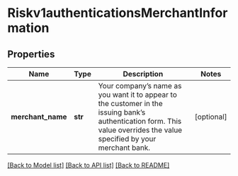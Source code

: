 # Riskv1authenticationsMerchantInformation

## Properties
Name | Type | Description | Notes
------------ | ------------- | ------------- | -------------
**merchant_name** | **str** | Your company’s name as you want it to appear to the customer in the issuing bank’s authentication form. This value overrides the value specified by your merchant bank.  | [optional] 

[[Back to Model list]](../README.md#documentation-for-models) [[Back to API list]](../README.md#documentation-for-api-endpoints) [[Back to README]](../README.md)


